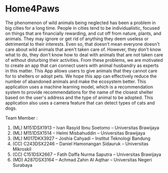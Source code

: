 # Home4Paws

The phenomenon of wild animals being neglected has been a problem in big cities for a long time. People in cities tend to be individualistic, focused on things that are financially rewarding, and cut off from nature, plants, and animals. They may ignore or get rid of anything they deem useless or detrimental to their interests. Even so, that doesn't mean everyone doesn't care about wild animals that aren't taken care of. However, they don't know what to do, they don't know how to deal with animals that are not taken care of without disturbing their activities. From these problems, we are motivated to create an app that can connect users with animal husbandry as experts in this matter. This App allows users to give animals that they cannot care for to shelters or adopt pets. We hope this app can effectively reduce the number of abandoned animals and make the ecosystem better. This application uses a machine learning model, which is a recommendation system to provide recommendations for the name of the closest shelter based on the user's address and the type of animal to be adopted. This application also uses a camera feature that can detect types of cats and dogs.

Team Member :
1. (ML) M151DSX1913 – Ivan Rasyid Ibnu Soetomo – Universitas Brawijaya 
2. (ML) M151DSX1514 – Helmi Misbahuddin – Universitas Brawijaya 
3. (ML) M017DKX3927 – Joshia Cahyadi – Institut Teknologi Bandung 
4. (CC) C243DSX2246 – Daniel Hamonangan Sidauruk – Universitas Mikroskil 
5. (CC) C151DSX2667 – Fatih Daffa Nurma Saputra – Universitas Brawijaya 
6. (MD) A287DSX3164 – Achmad Zahin Al Aqthar – Universitas Negeri Surabaya 
